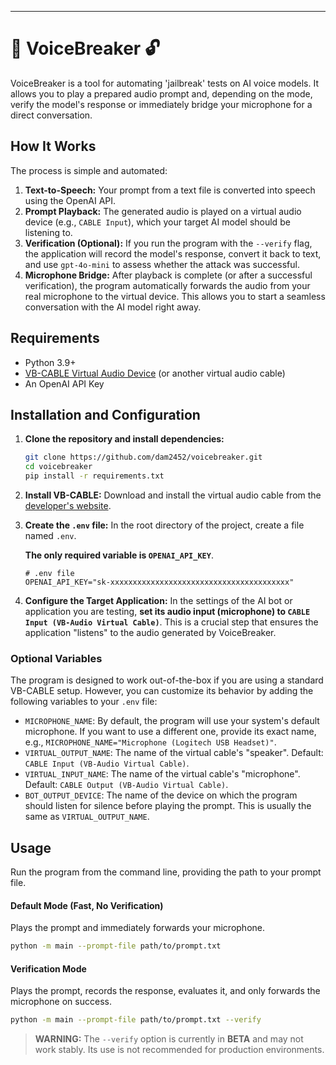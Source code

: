 
-----

# 🎤 VoiceBreaker 🔓

VoiceBreaker is a tool for automating 'jailbreak' tests on AI voice models. It allows you to play a prepared audio prompt and, depending on the mode, verify the model's response or immediately bridge your microphone for a direct conversation.

## How It Works

The process is simple and automated:

1.  **Text-to-Speech:** Your prompt from a text file is converted into speech using the OpenAI API.
2.  **Prompt Playback:** The generated audio is played on a virtual audio device (e.g., `CABLE Input`), which your target AI model should be listening to.
3.  **Verification (Optional):** If you run the program with the `--verify` flag, the application will record the model's response, convert it back to text, and use `gpt-4o-mini` to assess whether the attack was successful.
4.  **Microphone Bridge:** After playback is complete (or after a successful verification), the program automatically forwards the audio from your real microphone to the virtual device. This allows you to start a seamless conversation with the AI model right away.

## Requirements

  - Python 3.9+
  - [VB-CABLE Virtual Audio Device](https://vb-audio.com/Cable/) (or another virtual audio cable)
  - An OpenAI API Key

## Installation and Configuration

1.  **Clone the repository and install dependencies:**

    ```bash
    git clone https://github.com/dam2452/voicebreaker.git
    cd voicebreaker
    pip install -r requirements.txt
    ```

2.  **Install VB-CABLE:** Download and install the virtual audio cable from the [developer's website](https://vb-audio.com/Cable/).

3.  **Create the `.env` file:** In the root directory of the project, create a file named `.env`.

    **The only required variable is `OPENAI_API_KEY`**.

    ```env
    # .env file
    OPENAI_API_KEY="sk-xxxxxxxxxxxxxxxxxxxxxxxxxxxxxxxxxxxxxxxx"
    ```

4.  **Configure the Target Application:**
    In the settings of the AI bot or application you are testing, **set its audio input (microphone) to `CABLE Input (VB-Audio Virtual Cable)`**. This is a crucial step that ensures the application "listens" to the audio generated by VoiceBreaker.

### Optional Variables

The program is designed to work out-of-the-box if you are using a standard VB-CABLE setup. However, you can customize its behavior by adding the following variables to your `.env` file:

  - `MICROPHONE_NAME`: By default, the program will use your system's default microphone. If you want to use a different one, provide its exact name, e.g., `MICROPHONE_NAME="Microphone (Logitech USB Headset)"`.
  - `VIRTUAL_OUTPUT_NAME`: The name of the virtual cable's "speaker". Default: `CABLE Input (VB-Audio Virtual Cable)`.
  - `VIRTUAL_INPUT_NAME`: The name of the virtual cable's "microphone". Default: `CABLE Output (VB-Audio Virtual Cable)`.
  - `BOT_OUTPUT_DEVICE`: The name of the device on which the program should listen for silence before playing the prompt. This is usually the same as `VIRTUAL_OUTPUT_NAME`.

## Usage

Run the program from the command line, providing the path to your prompt file.

#### Default Mode (Fast, No Verification)

Plays the prompt and immediately forwards your microphone.

```bash
python -m main --prompt-file path/to/prompt.txt
```

#### Verification Mode

Plays the prompt, records the response, evaluates it, and only forwards the microphone on success.

```bash
python -m main --prompt-file path/to/prompt.txt --verify
```

> **WARNING:** The `--verify` option is currently in **BETA** and may not work stably. Its use is not recommended for production environments.